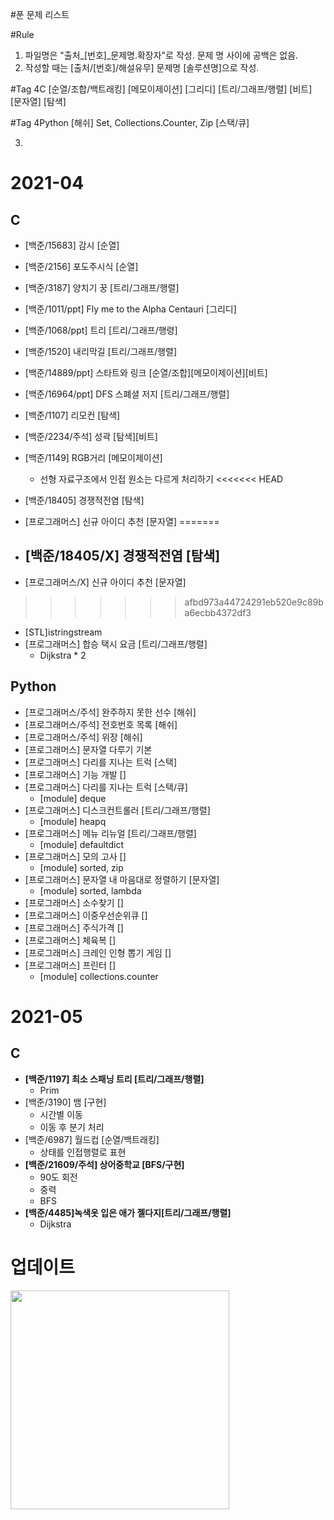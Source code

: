 #푼 문제 리스트

#Rule
1. 파일명은 "출처_[번호]_문제명.확장자"로 작성. 문제 명 사이에 공백은 없음.
2. 작성할 때는 [출처/[번호]/해설유무] 문제명 [솔루션명]으로 작성.

#Tag 4C
[순열/조합/백트래킹]
[메모이제이션]
[그리디]
[트리/그래프/행렬]
[비트]
[문자열]
[탐색]

#Tag 4Python
[해쉬] Set, Collections.Counter, Zip
[스택/큐]


3. 
# 2021-04 
## C
- [백준/15683] 감시 [순열]
- [백준/2156] 포도주시식 [순열]
- [백준/3187] 양치기 꿍 [트리/그래프/행렬]
- [백준/1011/ppt] Fly me to the Alpha Centauri [그리디]
- [백준/1068/ppt] 트리 [트리/그래프/행령]
- [백준/1520] 내리막길 [트리/그래프/행렬]
- [백준/14889/ppt] 스타트와 링크 [순열/조합][메모이제이션][비트]
- [백준/16964/ppt] DFS 스폐셜 저지 [트리/그래프/행렬]
- [백준/1107] 리모컨 [탐색]
- [백준/2234/주석] 성곽 [탐색][비트]
- [백준/1149] RGB거리 [메모이제이션]
  - 선형 자료구조에서 인접 원소는 다르게 처리하기 
<<<<<<< HEAD
- [백준/18405] 경쟁적전염 [탐색]

- [프로그래머스] 신규 아이디 추천 [문자열]
=======

- [백준/18405/X] 경쟁적전염 [탐색]
  - 
- [프로그래머스/X] 신규 아이디 추천 [문자열]
>>>>>>> afbd973a44724291eb520e9c89ba6ecbb4372df3
  - [STL]istringstream
- [프로그래머스] 합승 택시 요금 [트리/그래프/행렬]
  - Dijkstra * 2

## Python
- [프로그래머스/주석] 완주하지 못한 선수 [해쉬]
- [프로그래머스/주석] 전호번호 목록 [해쉬]
- [프로그래머스/주석] 위장 [해쉬]
- [프로그래머스] 문자열 다루기 기본  
- [프로그래머스] 다리를 지나는 트럭 [스택]
- [프로그래머스] 기능 개발 []
- [프로그래머스] 다리를 지나는 트럭 [스택/큐]
  - [module] deque
- [프로그래머스] 디스크컨트롤러 [트리/그래프/행렬]
  - [module] heapq
- [프로그래머스] 메뉴 리뉴얼 [트리/그래프/행렬]
  - [module] defaultdict
- [프로그래머스] 모의 고사 []
  - [module] sorted, zip
- [프로그래머스] 문자열 내 마음대로 정렬하기 [문자열]
  - [module] sorted, lambda
- [프로그래머스] 소수찾기 []
- [프로그래머스] 이중우선순위큐 []
- [프로그래머스] 주식가격 []
- [프로그래머스] 체육복 []
- [프로그래머스] 크레인 인형 뽑기 게임 []
- [프로그래머스] 프린터 []
  - [module] collections.counter

# 2021-05
## C
- **[백준/1197] 최소 스패닝 트리 [트리/그래프/행렬]**
  - Prim
- [백준/3190] 뱀 [구현]
  - 시간별 이동
  - 이동 후 분기 처리
- [백준/6987] 월드컵 [순열/백트래킹]
  - 상태를 인접행렬로 표현
- **[백준/21609/주석] 상어중학교 [BFS/구현]**
  - 90도 회전
  - 중력
  - BFS
- **[백준/4485]녹색옷 입은 애가 젤다지[트리/그래프/행렬]**
  - Dijkstra

# 업데이트
<img src=링크 width=350>



